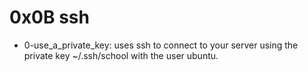 # 0x0B ssh
* 0-use_a_private_key: uses ssh to connect to your server using the private key ~/.ssh/school with the user ubuntu.
